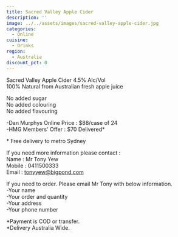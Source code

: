 ```yaml
---
title: Sacred Valley Apple Cider
description: ''
image: ../../assets/images/sacred-valley-apple-cider.jpg
categories:
  - Online
cuisine:
  - Drinks
region:
  - Australia
discount_pct: 0
---
```


Sacred Valley Apple Cider 4.5% Alc/Vol\
100% Natural from Australian fresh apple juice

No added sugar\
No added colouring\
No added flavouring

\-Dan Murphys Online Price : $88/case of 24\
-HMG Members' Offer : $70 Delivered\*

\* Free delivery to metro Sydney

If you need more information please contact :\
Name : Mr Tony Yew\
Mobile : 0411500333\
Email : tonyyew@bigpond.com

If you need to order. Please email Mr Tony with below information. \
-Your name\
-Your order and quantity \
-Your address\
-Your phone number

\*Payment is COD or transfer.\
\*Delivery Australia Wide.
